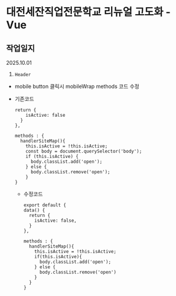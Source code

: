 # 대전세잔직업전문학교 리뉴얼 고도화 - Vue

## 작업일지

2025.10.01
1. `Header`
  - mobile button 클릭시 mobileWrap methods 코드 수정
  - 기존코드
    ```vue
    return {
        isActive: false
      }
    },
    
    methods : {
      handlerSiteMap(){
        this.isActive = !this.isActive;
        const body = document.querySelector('body');
        if (this.isActive) {
          body.classList.add('open');
        } else {
          body.classList.remove('open');
        }
    }
    ```

    - 수정코드
      ```vue
      export default {
      data() {
        return {
          isActive: false,
        }
      },
      
      methods : {
        handlerSiteMap(){
          this.isActive = !this.isActive;
          if(this.isActive){
            body.classList.add('open');
          } else {
            body.classList.remove('open')
          }
        }
      }
      ```

    
